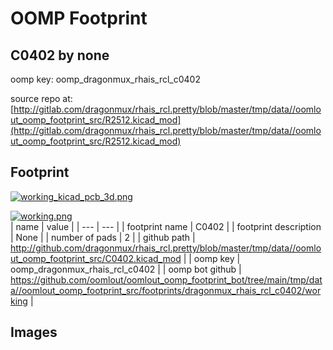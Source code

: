 # OOMP Footprint  
## C0402  by none  
  
oomp key: oomp_dragonmux_rhais_rcl_c0402  
  
source repo at: [http://gitlab.com/dragonmux/rhais_rcl.pretty/blob/master/tmp/data//oomlout_oomp_footprint_src/R2512.kicad_mod](http://gitlab.com/dragonmux/rhais_rcl.pretty/blob/master/tmp/data//oomlout_oomp_footprint_src/R2512.kicad_mod)  
## Footprint  
  
[![working_kicad_pcb_3d.png](working_kicad_pcb_3d_600.png)](working_kicad_pcb_3d.png)  
  
[![working.png](working_600.png)](working.png)  
| name | value | 
| --- | --- | 
| footprint name | C0402 | 
| footprint description | None | 
| number of pads | 2 | 
| github path | http://github.com/dragonmux/rhais_rcl.pretty/blob/master/tmp/data//oomlout_oomp_footprint_src/C0402.kicad_mod | 
| oomp key | oomp_dragonmux_rhais_rcl_c0402 | 
| oomp bot github | https://github.com/oomlout/oomlout_oomp_footprint_bot/tree/main/tmp/data//oomlout_oomp_footprint_src/footprints/dragonmux_rhais_rcl_c0402/working | 
## Images  
